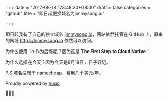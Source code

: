 +++
date = "2017-08-18T23:48:30+08:00"
draft = false
categories = "github"
title = "即日起更换域名为jimmysong.io"

+++

即日起我有了自己的独立域名 [jimmysong.io](http://jimmysong.io)，网站依然托管在 GitHub 上，原来的网址 https://jimmysong.io 依然可以访问。

为什么使用 .io 作为后缀呢？因为这是 **The First Step to Cloud Native！**

为什么选择在今天？因为今天是8月18日，日子好记。

P.S 域名注册于 [namecheap](http://www.namecheap.com)，费用几十美元/年。

Proudly powered by [hugo](http://gohugo.io)

🎉🎊🎉
